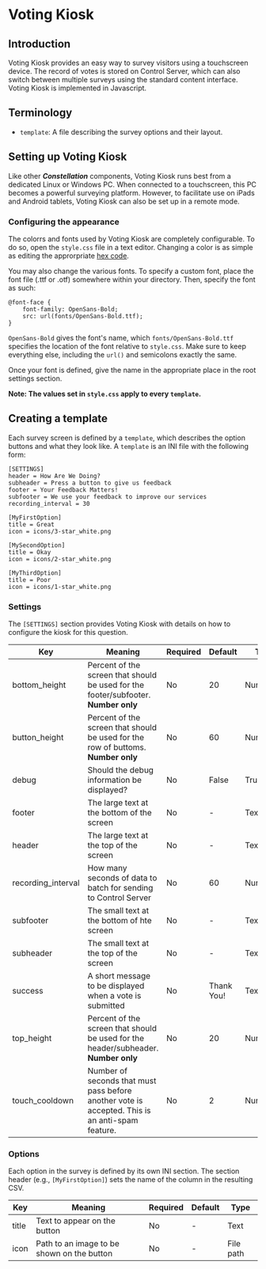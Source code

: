 # Voting Kiosk

## Introduction
Voting Kiosk provides an easy way to survey visitors using a touchscreen device. The record of votes is stored on Control Server, which can also switch between multiple surveys using the standard content interface. Voting Kiosk is implemented in Javascript.

## Terminology
* `template`: A file describing the survey options and their layout.

## Setting up Voting Kiosk
Like other **_Constellation_** components, Voting Kiosk runs best from a dedicated Linux or Windows PC. When connected to a touchscreen, this PC becomes a powerful surveying platform. However, to facilitate use on iPads and Android tablets, Voting Kiosk can also be set up in a remote mode.

### Configuring the appearance
The colorrs and fonts used by Voting Kiosk are completely configurable. To do so, open the `style.css` file in a text editor. Changing a color is as simple as editing the approrpriate [hex code](https://htmlcolorcodes.com).

You may also change the various fonts. To specify a custom font, place the font file (.ttf or .otf) somewhere within your directory. Then, specify the font as such:

```
@font-face {
    font-family: OpenSans-Bold;
    src: url(fonts/OpenSans-Bold.ttf);
}
```
`OpenSans-Bold` gives the font's name, which `fonts/OpenSans-Bold.ttf` specifies the location of the font relative to `style.css`. Make sure to keep everything else, including the `url()` and semicolons exactly the same.

Once your font is defined, give the name in the appropriate place in the root settings section.

**Note: The values set in `style.css` apply to every `template`.**

## Creating a template
Each survey screen is defined by a `template`, which describes the option buttons and what they look like. A `template` is an INI file with the following form:

```
[SETTINGS]
header = How Are We Doing?
subheader = Press a button to give us feedback
footer = Your Feedback Matters!
subfooter = We use your feedback to improve our services
recording_interval = 30

[MyFirstOption]
title = Great
icon = icons/3-star_white.png

[MySecondOption]
title = Okay
icon = icons/2-star_white.png

[MyThirdOption]
title = Poor
icon = icons/1-star_white.png
```

### Settings
The `[SETTINGS]` section provides Voting Kiosk with details on how to configure the kiosk for this  question.

| Key | Meaning | Required | Default | Type |
| --- | ------- | -------- | ------- | ---- |
| bottom_height | Percent of the screen that should be used for the footer/subfooter. **Number only** | No | 20 | Number |
| button_height | Percent of the screen that should be used for the row of buttoms. **Number only** | No | 60 | Number |
| debug | Should the debug information be displayed? | No | False | True/False |
| footer | The large text at the bottom of the screen | No | - | Text |
| header | The large text at the top of the screen | No | - | Text |
| recording_interval | How many seconds of data to batch for sending to Control Server | No | 60 | Numnber |
| subfooter | The small text at the bottom of hte screen | No | - | Text |
| subheader | The small text at the top of the screen | No | - | Text |
| success | A short message to be displayed when a vote is submitted | No | Thank You! | Text |
| top_height | Percent of the screen that should be used for the header/subheader. **Number only** | No | 20 | Number |
| touch_cooldown | Number of seconds that must pass before another vote is accepted. This is an anti-spam feature. | No | 2 | Number |

### Options
Each option in the survey is defined by its own INI section. The section header (e.g., `[MyFirstOption]`) sets the name of the column in the resulting CSV.

| Key | Meaning | Required | Default | Type |
| --- | ------- | -------- | ------- | ---- |
| title | Text to appear on the button | No | - | Text |
| icon | Path to an image to be shown on the button | No | - | File path |